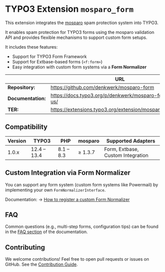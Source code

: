 # TYPO3 Extension `mosparo_form`

This extension integrates the [mosparo](https://mosparo.io) spam protection system into TYPO3.

It enables spam protection for TYPO3 forms using the mosparo validation API and provides flexible mechanisms to support custom form setups.

It includes these features:

* Support for TYPO3 Form Framework
* Support for Extbase-based forms (`<f:form>`)
* Easy integration with custom form systems via a **Form Normalizer**

|                    | URL                                                       |
|--------------------|-----------------------------------------------------------|
| **Repository:**    | https://github.com/denkwerk/mosparo-form                  |
| **Documentation:** | https://docs.typo3.org/p/denkwerk/mosparo-form/1.0/en-us/ |
| **TER:**           | https://extensions.typo3.org/extension/mosparo_powermail  |

## Compatibility

| Version | TYPO3       | PHP       | mosparo | Supported Adapters                  |
|---------|-------------|-----------|---------|-------------------------------------|
| 1.0.x   | 12.4 – 13.4 | 8.1 – 8.3 | ≥ 1.3.7 | Form, Extbase, Custom Integration   |


## Custom Integration via Form Normalizer

You can support any form system (custom form systems like Powermail) by implementing your own `FormNormalizerInterface`.

Documentation:
→ [How to register a custom Form Normalizer](https://docs.typo3.org/p/denkwerk/mosparo-form/1.0/en-us/Configuration/Custom-form-normalizer.html)

## FAQ

Common questions (e.g., multi-step forms, configuration tips) can be found in the [FAQ section](https://docs.typo3.org/p/denkwerk/mosparo-form/1.0/en-us/Faq.html) of the documentation.

## Contributing

We welcome contributions! Feel free to open pull requests or issues on GitHub.
See the [Contribution Guide](https://github.com/denkwerk/mosparo-form/blob/main/CONTRIBUTING.md).

